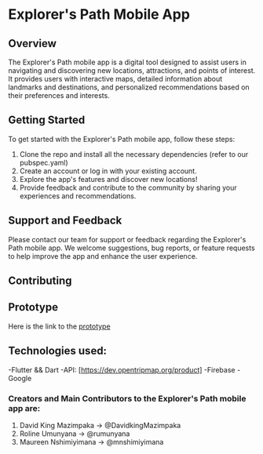 # Explorer's Path Mobile App

## Overview

The Explorer's Path mobile app is a digital tool designed to assist users in navigating and discovering new locations, attractions, and points of interest. It provides users with interactive maps, detailed information about landmarks and destinations, and personalized recommendations based on their preferences and interests.

## Getting Started

To get started with the Explorer's Path mobile app, follow these steps:

1. Clone the repo and install all the necessary dependencies (refer to our pubspec.yaml)
2. Create an account or log in with your existing account.
3. Explore the app's features and discover new locations!
4. Provide feedback and contribute to the community by sharing your experiences and recommendations.

## Support and Feedback

Please contact our team for support or feedback regarding the Explorer's Path mobile app. We welcome suggestions, bug reports, or feature requests to help improve the app and enhance the user experience.

## Contributing

## Prototype
Here is the link to the [prototype](https://roline-umunyanas-team.adalo.com/explorer-s-path-app?_gl=1%2Angq6bm%2A_ga%2AMTI3MDIwMjIxLjE3MDYzNjAzNTA.%2A_ga_SWT45DV35L%2AMTcwNjQ2OTQ4MC43LjEuMTcwNjQ3MDE2Ni41NS4wLjA.&target=7cl9fwss4j5ag8kpvnca8wn8s&params=%7B%7D)

## Technologies used:
-Flutter && Dart
-API: [https://dev.opentripmap.org/product]
-Firebase
-Google

### Creators and Main Contributors to the Explorer's Path mobile app are:

1. David King Mazimpaka -> @DavidkingMazimpaka
2. Roline Umunyana -> @rumunyana
3. Maureen Nshimiyimana -> @mnshimiyimana 

